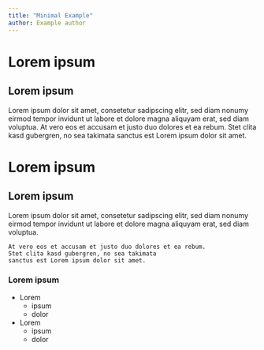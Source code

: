 ```yaml
---
title: "Minimal Example"
author: Example author
---
```



Lorem ipsum
===========


Lorem ipsum
-----------

Lorem ipsum dolor sit amet, consetetur sadipscing elitr,
sed diam nonumy eirmod tempor invidunt ut labore et dolore magna aliquyam erat, sed diam voluptua.
At vero eos et accusam et justo duo dolores et ea rebum.
Stet clita kasd gubergren, no sea takimata sanctus est Lorem ipsum dolor sit amet.



Lorem ipsum
===========


Lorem ipsum
-----------

Lorem ipsum dolor sit amet, consetetur sadipscing elitr,
sed diam nonumy eirmod tempor invidunt ut labore et dolore magna aliquyam erat, sed diam voluptua.

~~~
At vero eos et accusam et justo duo dolores et ea rebum.
Stet clita kasd gubergren, no sea takimata
sanctus est Lorem ipsum dolor sit amet.
~~~



### Lorem ipsum

* Lorem
    * ipsum
    * dolor
* Lorem
    * ipsum
    * dolor
